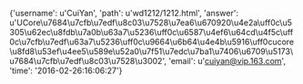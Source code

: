 {'username': u'CuiYan', 'path': u'wd1212/1212.html', 'answer': u'UCore\u7684\u7cfb\u7edf\u8c03\u7528\u7ea6\u670920\u4e2a\uff0c\u5305\u62ec\u8fdb\u7a0b\u63a7\u5236\uff0c\u6587\u4ef6\u64cd\u4f5c\uff0c\u7cfb\u7edf\u63a7\u5236\uff0c\u9664\u6b64\u4e4b\u5916\uff0cucore\u8fd8\u53ef\u4ee5\u589e\u52a0\u7f51\u7edc\u7ba1\u7406\u6709\u5173\u7684\u7cfb\u7edf\u8c03\u7528\u3002', 'email': u'cuiyan@vip.163.com', 'time': '2016-02-26:16:06:27'}